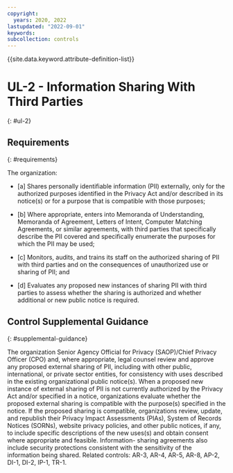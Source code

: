 ```yaml
---
copyright:
  years: 2020, 2022
lastupdated: "2022-09-01"
keywords: 
subcollection: controls
---
```



{{site.data.keyword.attribute-definition-list}}


# UL-2 - Information Sharing With Third Parties
{: #ul-2}

## Requirements
{: #requirements}

The organization:

- \[a\] Shares personally identifiable information (PII) externally, only for the authorized purposes identified in the Privacy Act and/or described in its notice(s) or for a purpose that is compatible with those purposes;

- \[b\] Where appropriate, enters into Memoranda of Understanding, Memoranda of Agreement, Letters of Intent, Computer Matching Agreements, or similar agreements, with third parties that specifically describe the PII covered and specifically enumerate the purposes for which the PII may be used;

- \[c\] Monitors, audits, and trains its staff on the authorized sharing of PII with third parties and on the consequences of unauthorized use or sharing of PII; and

- \[d\] Evaluates any proposed new instances of sharing PII with third parties to assess whether the sharing is authorized and whether additional or new public notice is required.

## Control Supplemental Guidance
{: #supplemental-guidance}

The organization Senior Agency Official for Privacy (SAOP)/Chief Privacy Officer (CPO) and, where appropriate, legal counsel review and approve any proposed external sharing of PII, including with other public, international, or private sector entities, for consistency with uses described in the existing organizational public notice(s). When a proposed new instance of external sharing of PII is not currently authorized by the Privacy Act and/or specified in a notice, organizations evaluate whether the proposed external sharing is compatible with the purpose(s) specified in the notice. If the proposed sharing is compatible, organizations review, update, and republish their Privacy Impact Assessments (PIAs), System of Records Notices (SORNs), website privacy policies, and other public notices, if any, to include specific descriptions of the new uses(s) and obtain consent where appropriate and feasible. Information- sharing agreements also include security protections consistent with the sensitivity of the information being shared. Related controls: AR-3, AR-4, AR-5, AR-8, AP-2, DI-1, DI-2, IP-1, TR-1.
